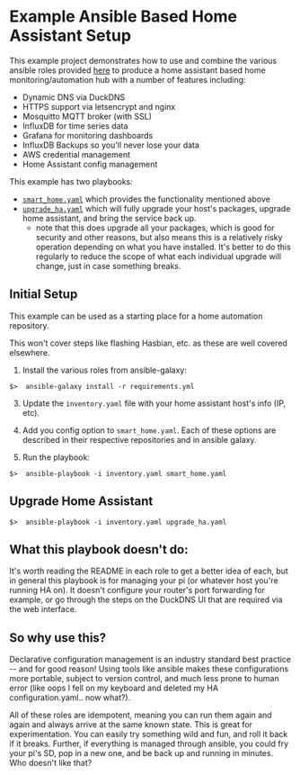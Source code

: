 # Example Ansible Based Home Assistant Setup

This example project demonstrates how to use and combine the various ansible roles provided [here]() to produce a home assistant based home monitoring/automation hub with a number of features including:
- Dynamic DNS via DuckDNS
- HTTPS support via letsencrypt and nginx
- Mosquitto MQTT broker (with SSL)
- InfluxDB for time series data
- Grafana for monitoring dashboards
- InfluxDB Backups so you'll never lose your data
- AWS credential management
- Home Assistant config management

This example has two playbooks:
- [`smart_home.yaml`](smart_home.yaml) which provides the functionality mentioned above
- [`upgrade_ha.yaml`](upgrade_ha.yaml) which will fully upgrade your host's packages, upgrade home assistant, and bring the service back up.
  - note that this does upgrade all your packages, which is good for security and other reasons, but also means this is a relatively risky operation depending on what you have installed. It's better to do this regularly to reduce the scope of what each individual upgrade will change, just in case something breaks.

## Initial Setup

This example can be used as a starting place for a home automation repository.

This won't cover steps like flashing Hasbian, etc. as these are well covered elsewhere.

1. Install the various roles from ansible-galaxy:

```
$>  ansible-galaxy install -r requirements.yml

```

3. Update the `inventory.yaml` file with your home assistant host's info (IP, etc).

2. Add you config option to `smart_home.yaml`. Each of these options are described in their respective repositories and in ansible galaxy.

3. Run the playbook:

```
$>  ansible-playbook -i inventory.yaml smart_home.yaml
```

## Upgrade Home Assistant

```
$>  ansible-playbook -i inventory.yaml upgrade_ha.yaml
```

## What this playbook doesn't do:

It's worth reading the README in each role to get a better idea of each, but in general this playbook is for managing your pi (or whatever host you're running HA on). It doesn't configure your router's port forwarding for example, or go through the steps on the DuckDNS UI that are required via the web interface.

## So why use this?

Declarative configuration management is an industry standard best practice -- and for good reason! Using tools like ansible makes these configurations more portable, subject to version control, and much less prone to human error (like oops I fell on my keyboard and deleted my HA configuration.yaml.. now what?).

All of these roles are idempotent, meaning you can run them again and again and always arrive at the same known state. This is great for experimentation. You can easily try something wild and fun, and roll it back if it breaks. Further, if everything is managed through ansible, you could fry your pi's SD, pop in a new one, and be back up and running in minutes. Who doesn't like that?

